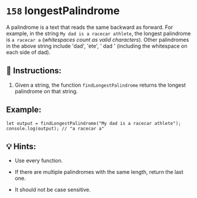 # `158` longestPalindrome

A palindrome is a text that reads the same backward as forward. For example, in the string `My dad is a racecar athlete`, the longest palindrome is `a racecar a` (*whitespaces count as valid characters*). Other palindromes in the above string include 'dad', 'ete', ' dad ' (including the whitespace on each side of dad).

## 📝 Instructions:

1. Given a string, the function `findLongestPalindrome` returns the longest palindrome on that string.

## Example:

```
let output = findLongestPalindrome("My dad is a racecar athlete");
console.log(output); // "a racecar a"
```

## 💡 Hints:

+ Use every function.

+ If there are multiple palindromes with the same length, return the last one. 

+ It should not be case sensitive.
